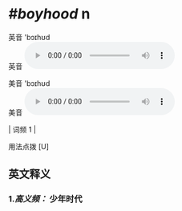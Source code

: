 # ***\#boyhood*** n
英音 'bɔɪhʊd  
英音
<audio src="./media/boyhood-B.aac" controls="controls"></audio>

美音 'bɔɪhʊd  
美音
<audio src="./media/boyhood.aac" controls="controls"></audio>



| 词频 1 |  

用法点拨  [U]

英文释义
---
### 1.*高义频：* **少年时代**  


